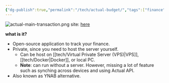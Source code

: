 ```yaml
---
{"dg-publish":true,"permalink":"/tech/actual-budget/","tags":["finance","tech/app","foss"],"noteIcon":"1","created":"2025-01-22T22:39:19.730+08:00","updated":"2025-01-23T00:49:47.764+08:00"}
---
```


![actual-main-transaction.png](/img/user/assets/actual-main-transaction.png)
site: [here](https://actualbudget.org/)

**what is it?**
- Open-source application to track your finance.
- Private, since you need to host the server yourself.
	- Can be host on [[tech/Virtual Private Server (VPS)\|VPS]], [[tech/Docker\|Docker]], or local PC.
	- **Note**: can run without a server. However, missing a lot of feature such as synching across devices and using Actual API.
- Also known as YNAB alternative.